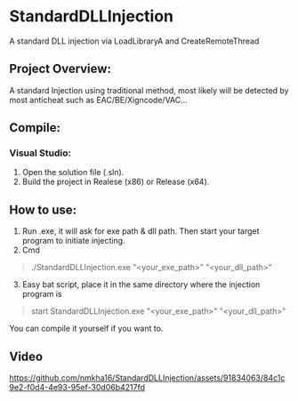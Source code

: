 # StandardDLLInjection
A standard DLL injection via LoadLibraryA and CreateRemoteThread

## Project Overview:

A standard Injection using traditional method, most likely will be detected by most anticheat such as EAC/BE/Xigncode/VAC...

## Compile:

### Visual Studio:

1. Open the solution file (.sln).
2. Build the project in Realese (x86) or Release (x64).

## How to use:

1. Run .exe, it will ask for exe path & dll path. Then start your target program to initiate injecting.
2. Cmd
>  ./StandardDLLInjection.exe "<your_exe_path>" "<your_dll_path>" 
3. Easy bat script, place it in the same directory where the injection program is
> start StandardDLLInjection.exe "<your_exe_path>" "<your_dll_path>"
 
You can compile it yourself if you want to.

## Video


https://github.com/nmkha16/StandardDLLInjection/assets/91834063/84c1c9e2-f0d4-4e93-95ef-30d06b4217fd


